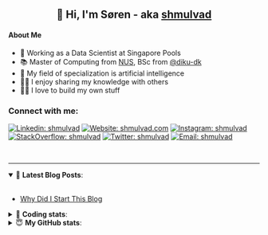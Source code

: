 <h2 align="center">
	👋 Hi, I'm Søren - aka <a href="https://shmulvad.com">shmulvad</a>
</h2>

#### About Me
- 🤖 Working as a Data Scientist at Singapore Pools
- 📚 Master of Computing from [NUS], BSc from [@diku-dk]
- 🧠 My field of specialization is artificial intelligence
- 👨‍🏫 I enjoy sharing my knowledge with others
- 👨‍💻 I love to build my own stuff

### Connect with me:

[![Linkedin: shmulvad](https://img.shields.io/badge/shmulvad-blue?style=flat&logo=Linkedin&logoColor=white)][linkedin]
[![Website: shmulvad.com](https://img.shields.io/badge/shmulvad.com-47CCCC?&style=flat&logo=Google-Chrome&logoColor=white)][website]
[![Instagram: shmulvad](https://img.shields.io/badge/-@shmulvad-purple?style=flat&logo=Instagram&logoColor=white)][instagram]
[![StackOverflow: shmulvad](https://img.shields.io/badge/shmulvad-FE7A16?style=flat&logo=stack-overflow&logoColor=white)][stackOverflow]
[![Twitter: shmulvad](https://img.shields.io/badge/@shmulvad-1ca0f1?style=flat&logo=twitter&logoColor=white)][twitter]
[![Email: shmulvad](https://img.shields.io/badge/shmulvad-D14836?style=flat&logo=gmail&logoColor=white)][mail]

<br />

---

<details open>
 <summary>📕 <b>Latest Blog Posts</b>: </summary>

<br>

<!-- BLOG-POST-LIST:START -->
- [Why Did I Start This Blog](https://shmulvad.com/blog/why-did-start-this-blog)
<!-- BLOG-POST-LIST:END -->

</details>

<!-- --- -->

<details>
 <summary>🤖 <b>Coding stats</b>: </summary>

<br>

NOTE: Doesn't track coding at work or work done in environments such as Jupyter Notebooks.

<!--START_SECTION:waka-->
![Code Time](http://img.shields.io/badge/Code%20Time-2%2C076%20hrs%2034%20mins-blue)

**I'm a Night 🦉** 

```text
🌞 Morning                505 commits         ██░░░░░░░░░░░░░░░░░░░░░░░   08.76 % 
🌆 Daytime                1507 commits        ███████░░░░░░░░░░░░░░░░░░   26.15 % 
🌃 Evening                2434 commits        ███████████░░░░░░░░░░░░░░   42.24 % 
🌙 Night                  1316 commits        ██████░░░░░░░░░░░░░░░░░░░   22.84 % 
```


📊 **This Week I Spent My Time On** 

```text
💬 Programming Languages: 
Python                   16 hrs 42 mins      ███████████████░░░░░░░░░░   58.27 % 
HTML                     6 hrs 45 mins       ██████░░░░░░░░░░░░░░░░░░░   23.55 % 
Other                    2 hrs 56 mins       ███░░░░░░░░░░░░░░░░░░░░░░   10.28 % 
Text                     29 mins             ░░░░░░░░░░░░░░░░░░░░░░░░░   01.74 % 
CSS                      27 mins             ░░░░░░░░░░░░░░░░░░░░░░░░░   01.61 % 

🔥 Editors: 
VS Code                  25 hrs 39 mins      ██████████████████████░░░   89.43 % 
Zsh                      2 hrs 42 mins       ██░░░░░░░░░░░░░░░░░░░░░░░   09.42 % 
Sublime Text             19 mins             ░░░░░░░░░░░░░░░░░░░░░░░░░   01.15 % 

🐱‍💻 Projects: 
datapakke-interface      24 hrs 11 mins      █████████████████████░░░░   84.32 % 
Terminal                 1 hr 43 mins        ██░░░░░░░░░░░░░░░░░░░░░░░   06.03 % 
hit-locator              1 hr 40 mins        █░░░░░░░░░░░░░░░░░░░░░░░░   05.83 % 
econ_model_src7          19 mins             ░░░░░░░░░░░░░░░░░░░░░░░░░   01.12 % 
overvaagning-admin       17 mins             ░░░░░░░░░░░░░░░░░░░░░░░░░   01.01 % 
```


 Last Updated on 10/08/2023 18:40:17 UTC
<!--END_SECTION:waka-->

</details>

<!-- --- -->

<details>
 <summary>😇 <b>My GitHub stats</b>: </summary>

<br>

<img align="left" alt="shmulvad's Github Stats" src="https://github-readme-stats.vercel.app/api?username=shmulvad&show_icons=true&hide_border=true" />

</details>



[website]: https://shmulvad.com
[twitter]: https://twitter.com/shmulvad
[linkedin]: https://linkedin.com/in/shmulvad
[instagram]: https://instagram.com/shmulvad
[stackOverflow]: https://stackoverflow.com/users/9248793/shmulvad
[mail]: mailto:shmulvad@gmail.com
[@diku-dk]: https://github.com/diku-dk
[github]: https://github.com/shmulvad
[NUS]: https://www.nus.edu.sg
